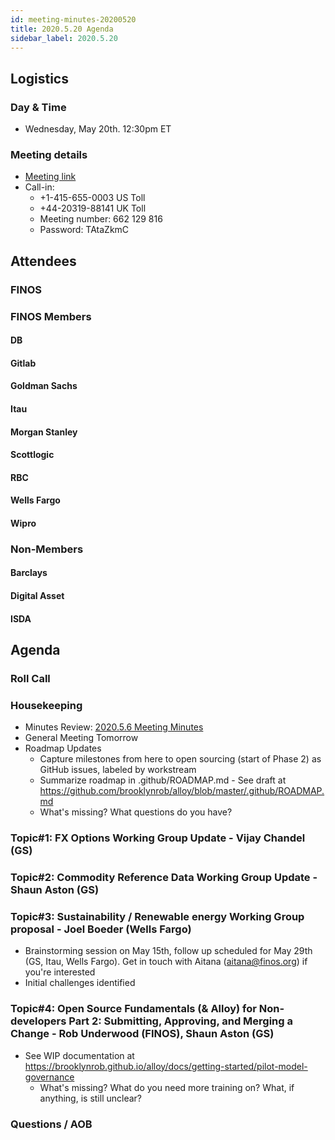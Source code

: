```yaml
---
id: meeting-minutes-20200520
title: 2020.5.20 Agenda
sidebar_label: 2020.5.20
---
```


## Logistics 
### Day & Time
* Wednesday, May 20th. 12:30pm ET

### Meeting details

* [Meeting link](https://finos.webex.com/finos/j.php?MTID=m9faeb59f9167a188a0cde9a2209b9447)
* Call-in: 
    * +1-415-655-0003 US Toll
    * +44-20319-88141 UK Toll
    * Meeting number: 662 129 816
    * Password: TAtaZkmC

## Attendees 
### FINOS


### FINOS Members

####  DB

#### Gitlab


#### Goldman Sachs

#### Itau


#### Morgan Stanley


#### Scottlogic


#### RBC


#### Wells Fargo


#### Wipro



### Non-Members

#### Barclays


#### Digital Asset


#### ISDA


## Agenda

### Roll Call

### Housekeeping
* Minutes Review: [2020.5.6 Meeting Minutes](https://github.com/finos/alloy/blob/master/meeting-minutes/pilot-project-meeting-minutes/2020.5.6-pilot-project-minutes.md) 
* General Meeting Tomorrow
* Roadmap Updates
   * Capture milestones from here to open sourcing (start of Phase 2) as GitHub issues, labeled by workstream
   * Summarize roadmap in .github/ROADMAP.md - See draft at https://github.com/brooklynrob/alloy/blob/master/.github/ROADMAP.md
   * What's missing? What questions do you have?

### Topic#1: FX Options Working Group Update - Vijay Chandel (GS)

### Topic#2: Commodity Reference Data Working Group Update - Shaun Aston (GS)

### Topic#3: Sustainability / Renewable energy Working Group proposal - Joel Boeder (Wells Fargo)
* Brainstorming session on May 15th, follow up scheduled for May 29th (GS, Itau, Wells Fargo). Get in touch with Aitana (aitana@finos.org) if you're interested
* Initial challenges identified

### Topic#4: Open Source Fundamentals (& Alloy) for Non-developers Part 2: Submitting, Approving, and Merging a Change - Rob Underwood (FINOS), Shaun Aston (GS)
* See WIP documentation at https://brooklynrob.github.io/alloy/docs/getting-started/pilot-model-governance
   * What's missing? What do you need more training on? What, if anything, is still unclear?

### Questions / AOB
